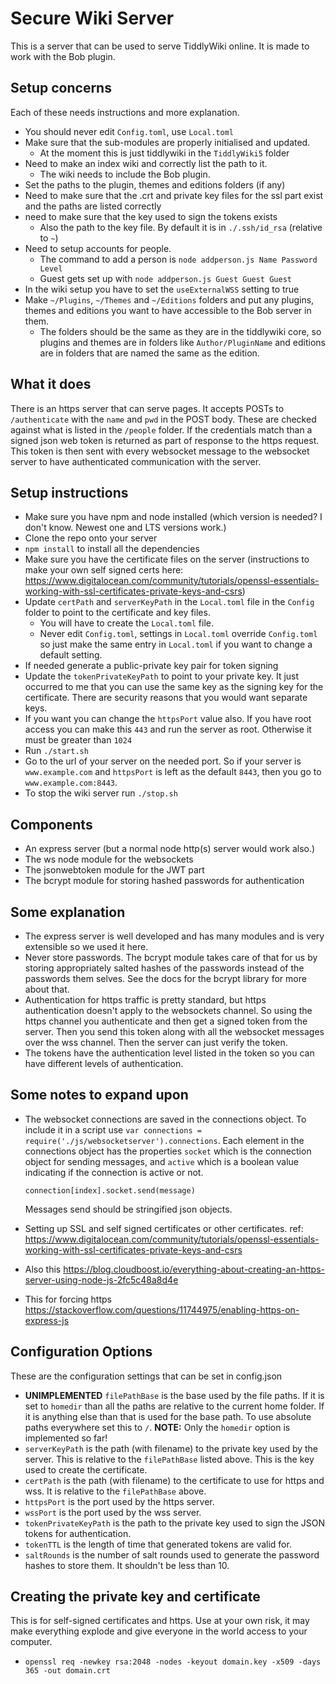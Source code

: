 # Secure Wiki Server

This is a server that can be used to serve TiddlyWiki online. It is made to
work with the Bob plugin.

## Setup concerns

Each of these needs instructions and more explanation.

- You should never edit `Config.toml`, use `Local.toml`
- Make sure that the sub-modules are properly initialised and updated.
  - At the moment this is just tiddlywiki in the `TiddlyWiki5` folder
- Need to make an index wiki and correctly list the path to it.
  - The wiki needs to include the Bob plugin.
- Set the paths to the plugin, themes and editions folders (if any)
- Need to make sure that the .crt and private key files for the ssl part exist
  and the paths are listed correctly
- need to make sure that the key used to sign the tokens exists
  - Also the path to the key file. By default it is in `./.ssh/id_rsa`
    (relative to `~`)
- Need to setup accounts for people.
  - The command to add a person is `node addperson.js Name Password Level`
  - Guest gets set up with `node addperson.js Guest Guest Guest`
- In the wiki setup you have to set the `useExternalWSS` setting to true
- Make `~/Plugins`, `~/Themes` and `~/Editions` folders and put any plugins,
  themes and editions you want to have accessible to the Bob server in them.
  - The folders should be the same as they are in the tiddlywiki core, so
    plugins and themes are in folders like `Author/PluginName` and editions are
    in folders that are named the same as the edition.

## What it does

There is an https server that can serve pages. It accepts POSTs to
`/authenticate` with the `name` and `pwd` in the POST body. These are checked
against what is listed in the `/people` folder. If the credentials match than
a signed json web token is returned as part of response to the https request.
This token is then sent with every websocket message to the websocket server to
have authenticated communication with the server.

## Setup instructions

- Make sure you have npm and node installed (which version is needed? I don't
  know. Newest one and LTS versions work.)
- Clone the repo onto your server
- `npm install` to install all the dependencies
- Make sure you have the certificate files on the server (instructions to make
  your own self signed certs here: https://www.digitalocean.com/community/tutorials/openssl-essentials-working-with-ssl-certificates-private-keys-and-csrs)
- Update `certPath` and `serverKeyPath` in the `Local.toml` file in the
  `Config` folder to point to the certificate and key files.
  - You will have to create the `Local.toml` file.
  - Never edit `Config.toml`, settings in `Local.toml` override `Config.toml`
    so just make the same entry in `Local.toml` if you want to change a default
    setting.
- If needed generate a public-private key pair for token signing
- Update the `tokenPrivateKeyPath` to point to your private key. It just
  occurred to me that you can use the same key as the signing key for the
  certificate. There are security reasons that you would want separate keys.
- If you want you can change the `httpsPort` value also. If you have root
  access you can make this `443` and run the server as root. Otherwise it must
  be greater than `1024`
- Run `./start.sh`
- Go to the url of your server on the needed port. So if your server is
  `www.example.com` and `httpsPort` is left as the default `8443`, then you go
  to `www.example.com:8443`.
- To stop the wiki server run `./stop.sh`

## Components

- An express server (but a normal node http(s) server would work also.)
- The ws node module for the websockets
- The jsonwebtoken module for the JWT part
- The bcrypt module for storing hashed passwords for authentication

## Some explanation

- The express server is well developed and has many modules and is very
  extensible so we used it here.
- Never store passwords. The bcrypt module takes care of that for us by storing
  appropriately salted hashes of the passwords instead of the passwords them
  selves. See the docs for the bcrypt library for more about that.
- Authentication for https traffic is pretty standard, but https authentication
  doesn't apply to the websockets channel. So using the https channel you
  authenticate and then get a signed token from the server. Then you send this
  token along with all the websocket messages over the wss channel. Then the
  server can just verify the token.
- The tokens have the authentication level listed in the token so you can have
  different levels of authentication.

## Some notes to expand upon

- The websocket connections are saved in the connections object. To include it
  in a script use `var connections = require('./js/websocketserver').connections`. Each element in the connections
  object has the properties `socket` which is the connection object for sending
  messages, and `active` which is a boolean value indicating if the connection is active or not.

  `connection[index].socket.send(message)`

  Messages send should be stringified json objects.

- Setting up SSL and self signed certificates or other certificates. ref: https://www.digitalocean.com/community/tutorials/openssl-essentials-working-with-ssl-certificates-private-keys-and-csrs
- Also this https://blog.cloudboost.io/everything-about-creating-an-https-server-using-node-js-2fc5c48a8d4e
- This for forcing https https://stackoverflow.com/questions/11744975/enabling-https-on-express-js

## Configuration Options

These are the configuration settings that can be set in config.json

- **UNIMPLEMENTED** `filePathBase` is the base used by the file paths. If it is
  set to `homedir` than all the paths are relative to the current home folder.
  If it is anything else than that is used for the base path. To use absolute
  paths everywhere set this to `/`. **NOTE:** Only the `homedir` option is
  implemented so far!
- `serverKeyPath` is the path (with filename) to the private key used by the
  server. This is relative to the `filePathBase` listed above. This is the key
  used to create the certificate.
- `certPath` is the path (with filename) to the certificate to use for https
  and wss. It is relative to the `filePathBase` above.
- `httpsPort` is the port used by the https server.
- `wssPort` is the port used by the wss server.
- `tokenPrivateKeyPath` is the path to the private key used to sign the JSON
  tokens for authentication.
- `tokenTTL` is the length of time that generated tokens are valid for.
- `saltRounds` is the number of salt rounds used to generate the password
  hashes to store them. It shouldn't be less than 10.


## Creating the private key and certificate

This is for self-signed certificates and https. Use at your own risk, it may
make everything explode and give everyone in the world access to your computer.

- `openssl req -newkey rsa:2048 -nodes -keyout domain.key -x509 -days 365 -out domain.crt`
